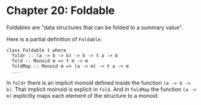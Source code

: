 # Chapter 20: Foldable

Foldables are "data structures that can be folded to a summary value".

Here is a partial definition of `Foldable`:

    class Foldable t where
	  foldr :: (a -> b -> b) -> b -> t a -> b
	  fold :: Monoid m => t m -> m
	  foldMap :: Monoid m => (a -> m) -> t a -> m
	  ...

In `foldr` there is an implicit monoid defined inside the function
`(a -> b -> b)`. That implicit moinoid is explicit in `fold`. And in
`foldMap` the function `(a -> m)` explicitly maps each element of the
structure to a monoid.
